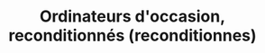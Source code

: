 ---
title: "Ordinateurs d'occasion, reconditionnés (reconditionnes)"
url: /noisy-le-grand/ordinateurs-doccasion-reconditionnes-reconditionnes/
shop: ordinateur
---
